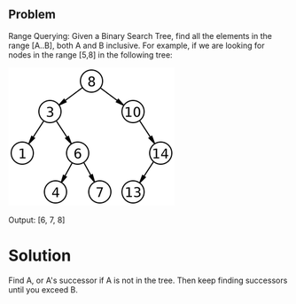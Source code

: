 ## Problem 

Range Querying: Given a Binary Search Tree, find all the elements in the range
[A..B], both A and B inclusive. For example, if we are looking for nodes in the
range [5,8] in the following tree:

![](./Technical_Interview/Problems/Binary&#32;Trees/medium-find-all-elements-in-range.png)

Output: [6, 7, 8]

# Solution 

Find A, or A's successor if A is not in the tree. Then keep finding successors until you exceed B.
